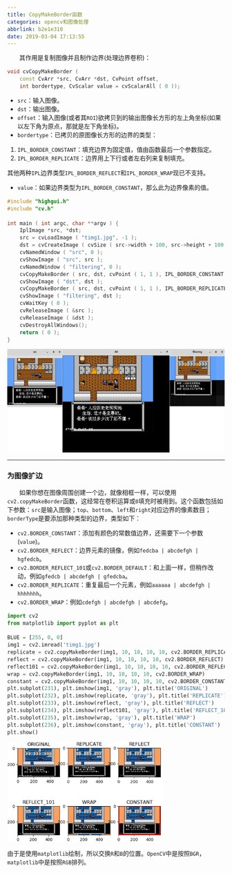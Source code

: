 ```yaml
---
title: CopyMakeBorder函数
categories: opencv和图像处理
abbrlink: b2e1e310
date: 2019-03-04 17:13:55
---
```

&emsp;&emsp;其作用是复制图像并且制作边界(处理边界卷积)：<!--more-->

``` cpp
void cvCopyMakeBorder (
    const CvArr *src, CvArr *dst, CvPoint offset,
    int bordertype, CvScalar value = cvScalarAll ( 0 ));
```

- `src`：输入图像。
- `dst`：输出图像。
- `offset`：输入图像(或者其`ROI`)欲拷贝到的输出图像长方形的左上角坐标(如果以左下角为原点，那就是左下角坐标)。
- `bordertype`：已拷贝的原图像长方形的边界的类型：

1. `IPL_BORDER_CONSTANT`：填充边界为固定值，值由函数最后一个参数指定。
2. `IPL_BORDER_REPLICATE`：边界用上下行或者左右列来复制填充。

其他两种`IPL`边界类型`IPL_BORDER_REFLECT`和`IPL_BORDER_WRAP`现已不支持。

- `value`：如果边界类型为`IPL_BORDER_CONSTANT`，那么此为边界像素的值。

``` cpp
#include "highgui.h"
#include "cv.h"
​
int main ( int argc, char **argv ) {
    IplImage *src, *dst;
    src = cvLoadImage ( "timg1.jpg", -1 );
    dst = cvCreateImage ( cvSize ( src->width + 100, src->height + 100 ), IPL_DEPTH_8U, 3 );
    cvNamedWindow ( "src", 0 );
    cvShowImage ( "src", src );
    cvNamedWindow ( "filtering", 0 );
    cvCopyMakeBorder ( src, dst, cvPoint ( 1, 1 ), IPL_BORDER_CONSTANT ); /* 填充边界固定值，黑色 */
    cvShowImage ( "dst", dst );
    cvCopyMakeBorder ( src, dst, cvPoint ( 1, 1 ), IPL_BORDER_REPLICATE ); /* 复制边界 */
    cvShowImage ( "filtering", dst );
    cvWaitKey ( 0 );
    cvReleaseImage ( &src );
    cvReleaseImage ( &dst );
    cvDestroyAllWindows();
    return ( 0 );
}
```

<img src="./CopyMakeBorder函数/1.png" height="240" width="626">

---

### 为图像扩边

&emsp;&emsp;如果你想在图像周围创建一个边，就像相框一样，可以使用`cv2.copyMakeBorder`函数，这经常在卷积运算或`0`填充时被用到。这个函数包括如下参数：`src`是输入图像；`top`、`bottom`、`left`和`right`对应边界的像素数目；`borderType`是要添加那种类型的边界，类型如下：

- `cv2.BORDER_CONSTANT`：添加有颜色的常数值边界，还需要下一个参数(`value`)。
- `cv2.BORDER_REFLECT`：边界元素的镜像，例如`fedcba | abcdefgh | hgfedcb`。
- `cv2.BORDER_REFLECT_101`或`cv2.BORDER_DEFAULT`：和上面一样，但稍作改动，例如`gfedcb | abcdefgh | gfedcba`。
- `cv2.BORDER_REPLICATE`：重复最后一个元素，例如`aaaaaa | abcdefgh | hhhhhhh`。
- `cv2.BORDER_WRAP`：例如`cdefgh | abcdefgh | abcdefg`。

``` python
import cv2
from matplotlib import pyplot as plt
​
BLUE = [255, 0, 0]
img1 = cv2.imread('timg1.jpg')
replicate = cv2.copyMakeBorder(img1, 10, 10, 10, 10, cv2.BORDER_REPLICATE)
reflect = cv2.copyMakeBorder(img1, 10, 10, 10, 10, cv2.BORDER_REFLECT)
reflect101 = cv2.copyMakeBorder(img1, 10, 10, 10, 10, cv2.BORDER_REFLECT_101)
wrap = cv2.copyMakeBorder(img1, 10, 10, 10, 10, cv2.BORDER_WRAP)
constant = cv2.copyMakeBorder(img1, 10, 10, 10, 10, cv2.BORDER_CONSTANT, value=BLUE)
plt.subplot(231), plt.imshow(img1, 'gray'), plt.title('ORIGINAL')
plt.subplot(232), plt.imshow(replicate, 'gray'), plt.title('REPLICATE')
plt.subplot(233), plt.imshow(reflect, 'gray'), plt.title('REFLECT')
plt.subplot(234), plt.imshow(reflect101, 'gray'), plt.title('REFLECT_101')
plt.subplot(235), plt.imshow(wrap, 'gray'), plt.title('WRAP')
plt.subplot(236), plt.imshow(constant, 'gray'), plt.title('CONSTANT')
plt.show()
```

<img src="./CopyMakeBorder函数/2.png" height="231" width="359">

由于是使用`matplotlib`绘制，所以交换`R`和`B`的位置。`OpenCV`中是按照`BGR`，`matplotlib`中是按照`RGB`排列。